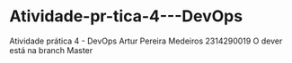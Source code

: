 # Atividade-pr-tica-4---DevOps
Atividade prática 4 - DevOps
Artur Pereira Medeiros 
2314290019
O dever está na branch Master
